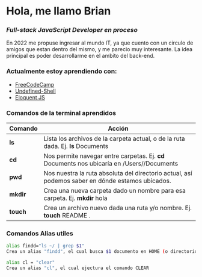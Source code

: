 # Hola, me llamo Brian
### _Full-stack JavaScript Developer en proceso_

En 2022 me propuse ingresar al mundo IT, ya que cuento con un circulo de amigos que estan dentro del mismo, y me parecio muy interesante. 
La idea principal es poder desarrollarme en el ambito del back-end.

### Actualmente estoy aprendiendo con:

- [FreeCodeCamp](https://www.freecodecamp.org/espanol/learn/)
- [Undefined-Shell](https://undefined.academy/#contenidos)
- [Eloquent JS](https://eloquentjs-es.thedojo.mx/index.html)


### Comandos de la terminal aprendidos

| Comando | Acción |
| ------ | ------ |
| **ls** | Lista los archivos de la carpeta actual, o de la ruta dada. Ej. **ls** Documents  |
| **cd** | Nos permite navegar entre carpetas. Ej. **cd** Documents nos ubicaría en /Users/<usuario>/Documents |
| **pwd** |  Nos nuestra la ruta absoluta del directorio actual, así podemos saber en dónde estamos ubicados.|
| **mkdir** | Crea una nueva carpeta dado un nombre para esa carpeta. Ej. **mkdir** hola|
| **touch** | Crea un archivo nuevo dada una ruta y/o nombre. Ej. **touch** README . |


### Comandos Alias utiles

```sh
alias findd="ls ~/ | grep $1"
Crea un alias "findd", el cual busca $1 documento en HOME (o directorio agregado al alias) .
```

```sh
alias cl = "clear"
Crea un alias "cl", el cual ejectura el comando CLEAR
```
